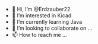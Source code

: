 - 👋 Hi, I’m @Erdzauber22
- 👀 I’m interested in Kicad
- 🌱 I’m currently learning Java
- 💞️ I’m looking to collaborate on ...
- 📫 How to reach me ...

<!---
Erdzauber22/Erdzauber22 is a ✨ special ✨ repository because its `README.md` (this file) appears on your GitHub profile.
You can click the Preview link to take a look at your changes.
--->
